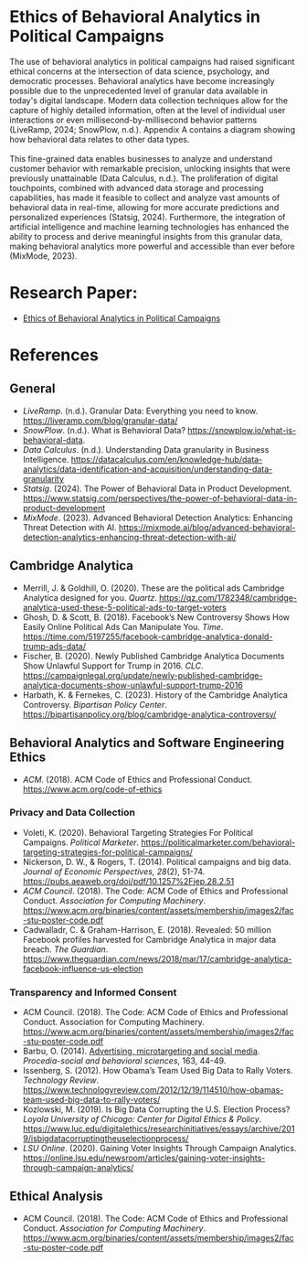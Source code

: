 # Ethics of Behavioral Analytics in Political Campaigns

The use of behavioral analytics in political campaigns had raised significant ethical concerns at the intersection of data science, psychology, and democratic processes. Behavioral analytics have become increasingly possible due to the unprecedented level of granular data available in today's digital landscape. Modern data collection techniques allow for the capture of highly detailed information, often at the level of individual user interactions or even millisecond-by-millisecond behavior patterns (LiveRamp, 2024; SnowPlow, n.d.). Appendix A contains a diagram showing how behavioral data relates to other data types. <br/><br/>
This fine-grained data enables businesses to analyze and understand customer behavior with remarkable precision, unlocking insights that were previously unattainable (Data Calculus, n.d.). The proliferation of digital touchpoints, combined with advanced data storage and processing capabilities, has made it feasible to collect and analyze vast amounts of behavioral data in real-time, allowing for more accurate predictions and personalized experiences (Statsig, 2024). Furthermore, the integration of artificial intelligence and machine learning technologies has enhanced the ability to process and derive meaningful insights from this granular data, making behavioral analytics more powerful and accessible than ever before (MixMode, 2023).<br/>

# Research Paper: 
- [Ethics of Behavioral Analytics in Political Campaigns](https://github.com/ara1data/EthicalLeadershipInSoftwareDevelopment/blob/90012e02a53fa3d56fcba14eab4ae1c45a225ab7/Reichart-Anderson%2C%20A.%20(2025).%20Ethics%20of%20Behavioral%20Analytics%20in%20Political%20Campaigns..pdf)

# References
## General
- _LiveRamp_. (n.d.). Granular Data: Everything you need to know. https://liveramp.com/blog/granular-data/
- _SnowPlow_. (n.d.). What is Behavioral Data? https://snowplow.io/what-is-behavioral-data.
- _Data Calculus_. (n.d.). Understanding Data granularity in Business Intelligence. https://datacalculus.com/en/knowledge-hub/data-analytics/data-identification-and-acquisition/understanding-data-granularity
- _Statsig_. (2024). The Power of Behavioral Data in Product Development. https://www.statsig.com/perspectives/the-power-of-behavioral-data-in-product-development
- _MixMode_. (2023). Advanced Behavioral Detection Analytics: Enhancing Threat Detection with AI. https://mixmode.ai/blog/advanced-behavioral-detection-analytics-enhancing-threat-detection-with-ai/

## Cambridge Analytica
- Merrill, J. & Goldhill, O. (2020). These are the political ads Cambridge Analytica designed for you. _Quartz_. https://qz.com/1782348/cambridge-analytica-used-these-5-political-ads-to-target-voters
- Ghosh, D. & Scott, B. (2018). Facebook’s New Controversy Shows How Easily Online Political Ads Can Manipulate You. _Time_. https://time.com/5197255/facebook-cambridge-analytica-donald-trump-ads-data/
- Fischer, B. (2020). Newly Published Cambridge Analytica Documents Show Unlawful Support for Trump in 2016. _CLC_. https://campaignlegal.org/update/newly-published-cambridge-analytica-documents-show-unlawful-support-trump-2016
- Harbath, K. & Fernekes, C. (2023). History of the Cambridge Analytica Controversy. _Bipartisan Policy Center_. https://bipartisanpolicy.org/blog/cambridge-analytica-controversy/

## Behavioral Analytics and Software Engineering Ethics
- _ACM_. (2018). ACM Code of Ethics and Professional Conduct. https://www.acm.org/code-of-ethics

### Privacy and Data Collection
- Voleti, K. (2020). Behavioral Targeting Strategies For Political Campaigns. _Political Marketer_. https://politicalmarketer.com/behavioral-targeting-strategies-for-political-campaigns/ 
- Nickerson, D. W., & Rogers, T. (2014). Political campaigns and big data. _Journal of Economic Perspectives, 28_(2), 51-74. https://pubs.aeaweb.org/doi/pdf/10.1257%2Fjep.28.2.51
- _ACM Council_. (2018). The Code: ACM Code of Ethics and Professional Conduct. _Association for Computing Machinery_. https://www.acm.org/binaries/content/assets/membership/images2/fac-stu-poster-code.pdf
- Cadwalladr, C. & Graham-Harrison, E. (2018). Revealed: 50 million Facebook profiles harvested for Cambridge Analytica in major data breach. _The Guardian_. https://www.theguardian.com/news/2018/mar/17/cambridge-analytica-facebook-influence-us-election

### Transparency and Informed Consent
- ACM Council. (2018). The Code: ACM Code of Ethics and Professional Conduct. Association for Computing Machinery. https://www.acm.org/binaries/content/assets/membership/images2/fac-stu-poster-code.pdf
- Barbu, O. (2014). [Advertising, microtargeting and social media](https://pdf.sciencedirectassets.com/277811/1-s2.0-S1877042814X00595/1-s2.0-S187704281406385X/main.pdf?X-Amz-Security-Token=IQoJb3JpZ2luX2VjENP%2F%2F%2F%2F%2F%2F%2F%2F%2F%2FwEaCXVzLWVhc3QtMSJIMEYCIQD5qc6OhKj2dLnhbSyQmWog%2B2tjoWiAWOfBUyiedltHUAIhAMEDZilvc71pupLEdd6eCvaejzQxCdNJSK1vQCEk8X8FKrsFCNz%2F%2F%2F%2F%2F%2F%2F%2F%2F%2FwEQBRoMMDU5MDAzNTQ2ODY1IgyzoszVCTOB19B3lSMqjwWH9py34%2FzYJK%2By9bIqZjCPFpmvIw3IsLENJW%2B%2FyM9vQZaAc3sKnJ%2BfwxMig24NoMcsnq7ah17u5gExcrRWtQqhK4xEWWCoua1F6hTb%2FKx22KkEu6zSOYy%2BrK1AlYJu1buSWx1hOa0uSuoildMyXs2p3f2NhrthPGaXer0cKCefJsmv5tlGRXKNhi%2Bg0vGxkrXWbFtAiy3iQ0FGMSGR9XA9dGh70gBQby5xeQbWnf3sKMn9Z6Vc0UfmZPx9sNERh1%2FvEl%2B2zj00GbpSC%2FpX%2FOiwT%2BqjjMB39C9RM9787Qer4hCerae5SWVhytzW%2BSn1epE0Tk%2Byd7fJPbfWYsXIOnDt4J3Xp83uV6kBc7Q4KKZRZ8ckvulFEZxQakM2EzvxsnvHIR1m5wJcviu9jHqAW14AtdNBIE9wXVZA92VsD4X2yJYJVX7bJOqDKUDzqOqj%2B1OGwy%2FgTNCWFKKVEdxtUjbsymAAwEoj0f1t8%2BZ8bxL0ztNlB9ODrx59HfmYRk2cI39S96vmpzOkNQ%2Fo6x9TDQNoMzLDbRxQi6fAGJctWCtzMORFnKBNdL%2FVpecbqDJovVvx4VEmmWDG6wug6T%2Fksao7OzJDFHRDQDxitBbJYaq%2Fwd7b0Pz%2BsBvlV0YF80OPopEp1t0aUNW4hFBXR3jdP%2FwecHzBpn7Hkk6oBhMeRMzq8HVV8ItXQRid%2B0u%2FDTS2mMMIWfPz8igphzMmjfUQ%2BtyiWkiG74AmpU2%2BAoj6vZpfkV9ZV3Id6nn5IJSOXbvCzeRRrVmy0RhQGnLqTEUX7isCUfMD2p139DPK%2B141ApDBUgJwleqg4SMxKgq5lsDJa8tR%2BLVQlvNbqQ%2FyWKBygkL1OH9Vd%2FtzqyFCnOMhdyb2MOvO%2BbwGOrABQ0CG80XXn7rh927ii%2FXTBFXO%2F0Emi8YdwbJQyQ3rNTiGnUIvGUk5taduFphKP%2Fc4ol8WmK9QyJfoMGiUzZoz0wthZ7V3TxoBwkiRR1decap5mWoykNEmZb%2BVmdPmhjgqn1P%2B8PFJZ3fbI7NVuvwQJUl8e7SD4KkmqRAJdOXEbeB5eYz%2F7OXqyUbghFeTXQA8j0jbxeVKJ4JJWZrkU65A%2F%2B2Sa9HkoXeRpR6itipbmGU%3D&X-Amz-Algorithm=AWS4-HMAC-SHA256&X-Amz-Date=20250201T191400Z&X-Amz-SignedHeaders=host&X-Amz-Expires=300&X-Amz-Credential=ASIAQ3PHCVTYUW3P5SUA%2F20250201%2Fus-east-1%2Fs3%2Faws4_request&X-Amz-Signature=90037a802d0102e548777490d8b5b03037b5a3b6c1cf947202fd4377e0aac936&hash=52fe5ecb9d79a69fcca6a9d89301f4704f26598a7aab94d8e055f5f2a8569531&host=68042c943591013ac2b2430a89b270f6af2c76d8dfd086a07176afe7c76c2c61&pii=S187704281406385X&tid=spdf-cb8bfc05-a1d6-4075-b38f-a8fa5450038e&sid=dc1e4118307fc943912b064621d057cc7a8fgxrqa&type=client&tsoh=d3d3LnNjaWVuY2VkaXJlY3QuY29t&ua=0f155c5f01535b5d575d55&rr=90b443120e1ad63d&cc=us). _Procedia-social and behavioral sciences_, 163, 44-49.
- Issenberg, S. (2012). How Obama’s Team Used Big Data to Rally Voters. _Technology Review_. https://www.technologyreview.com/2012/12/19/114510/how-obamas-team-used-big-data-to-rally-voters/
- Kozlowski, M. (2019). Is Big Data Corrupting the U.S. Election Process? _Loyola University of Chicago: Center for Digital Ethics & Policy_. https://www.luc.edu/digitalethics/researchinitiatives/essays/archive/2019/isbigdatacorruptingtheuselectionprocess/
- _LSU Online_. (2020). Gaining Voter Insights Through Campaign Analytics. https://online.lsu.edu/newsroom/articles/gaining-voter-insights-through-campaign-analytics/

## Ethical Analysis
- ACM Council. (2018). The Code: ACM Code of Ethics and Professional Conduct. _Association for Computing Machinery_. https://www.acm.org/binaries/content/assets/membership/images2/fac-stu-poster-code.pdf
